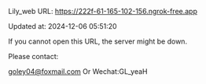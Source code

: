 Lily_web URL: https://222f-61-165-102-156.ngrok-free.app

Updated at: 2024-12-06 05:51:20

If you cannot open this URL, the server might be down.

Please contact: 

goley04@foxmail.com Or Wechat:GL_yeaH
